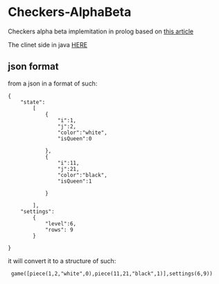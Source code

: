 # Checkers-AlphaBeta

Checkers alpha beta implemitation in prolog based on <a href="https://cs.huji.ac.il/~ai/projects/old/English-Draughts.pdf">this article</a>

The clinet side in java <a href="https://github.com/ilanlevi/prolog-final-project"> HERE </a>

## json format

from a json in a format of such:

```
{
    "state":
        [
        	{
        		"i":1,
        		"j":2,
        		"color":"white",
        		"isQueen":0

        	},
        	{
        		"i":11,
        		"j":21,
        		"color":"black",
        		"isQueen":1

        	}

    	],
    "settings":
        {
    	    "level":6,
    	    "rows": 9
        }

}
```

it will convert it to a structure of such:

```
 game([piece(1,2,"white",0),piece(11,21,"black",1)],settings(6,9))
```
